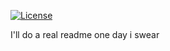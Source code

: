 [![License](https://img.shields.io/github/license/Blackoutburst/HitW-plugin.svg)](LICENSE)

I'll do a real readme one day i swear
